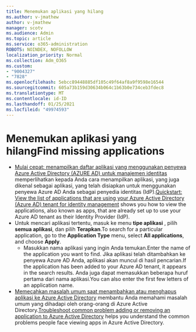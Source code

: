 ```yaml
---
title: Menemukan aplikasi yang hilang
ms.author: v-jmathew
author: v-jmathew
manager: scotv
ms.audience: Admin
ms.topic: article
ms.service: o365-administration
ROBOTS: NOINDEX, NOFOLLOW
localization_priority: Normal
ms.collection: Adm_O365
ms.custom:
- "9004327"
- "7828"
ms.openlocfilehash: 5ebcc89448885df105c49f64af8a9f9598e16544
ms.sourcegitcommit: 605a73b159d30634b064c1b63b0e734ceb3fdec8
ms.translationtype: MT
ms.contentlocale: id-ID
ms.lasthandoff: 01/25/2021
ms.locfileid: "49974593"
---
```

# <a name="find-missing-applications"></a><span data-ttu-id="33d5b-102">Menemukan aplikasi yang hilang</span><span class="sxs-lookup"><span data-stu-id="33d5b-102">Find missing applications</span></span>

- <span data-ttu-id="33d5b-103">[Mulai cepat: menampilkan daftar aplikasi yang menggunakan penyewa Azure Active Directory (AZURE AD) untuk manajemen identitas](https://docs.microsoft.com/azure/active-directory/manage-apps/view-applications-portal) memperlihatkan kepada Anda cara menampilkan aplikasi, yang juga dikenal sebagai aplikasi, yang telah disiapkan untuk menggunakan penyewa Azure AD Anda sebagai penyedia identitas (IdP).</span><span class="sxs-lookup"><span data-stu-id="33d5b-103">[Quickstart: View the list of applications that are using your Azure Active Directory (Azure AD) tenant for identity management](https://docs.microsoft.com/azure/active-directory/manage-apps/view-applications-portal) shows you how to view the applications, also known as apps, that are already set up to use your Azure AD tenant as their Identity Provider (IdP).</span></span>
- <span data-ttu-id="33d5b-104">Untuk mencari aplikasi tertentu, masuk ke menu **tipe aplikasi** , pilih **semua aplikasi**, dan pilih **Terapkan**.</span><span class="sxs-lookup"><span data-stu-id="33d5b-104">To search for a particular application, go to the **Application Type** menu, select **All applications**, and choose **Apply**.</span></span>
  - <span data-ttu-id="33d5b-105">Masukkan nama aplikasi yang ingin Anda temukan.</span><span class="sxs-lookup"><span data-stu-id="33d5b-105">Enter the name of the application you want to find.</span></span> <span data-ttu-id="33d5b-106">Jika aplikasi telah ditambahkan ke penyewa Azure AD Anda, aplikasi akan muncul di hasil pencarian.</span><span class="sxs-lookup"><span data-stu-id="33d5b-106">If the application has been added to your Azure AD tenant, it appears in the search results.</span></span> <span data-ttu-id="33d5b-107">Anda juga dapat memasukkan beberapa huruf pertama dari nama aplikasi.</span><span class="sxs-lookup"><span data-stu-id="33d5b-107">You can also enter the first few letters of an application name.</span></span>
- <span data-ttu-id="33d5b-108">[Memecahkan masalah umum saat menambahkan atau menghapus aplikasi ke Azure Active Directory](https://docs.microsoft.com/azure/active-directory/manage-apps/troubleshoot-adding-apps) membantu Anda memahami masalah umum yang dihadapi oleh orang-orang di Azure Active Directory.</span><span class="sxs-lookup"><span data-stu-id="33d5b-108">[Troubleshoot common problem adding or removing an application to Azure Active Directory](https://docs.microsoft.com/azure/active-directory/manage-apps/troubleshoot-adding-apps) helps you understand the common problems people face viewing apps in Azure Active Directory.</span></span>

